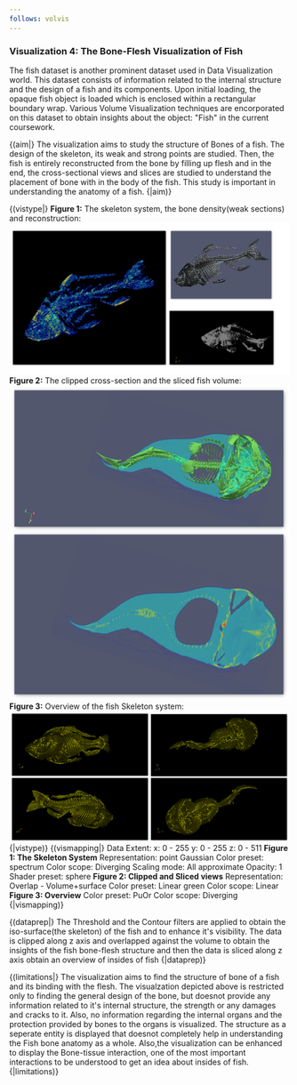 ```yaml
---
follows: volvis
---
```


### Visualization 4: The Bone-Flesh Visualization of Fish
The fish dataset is another prominent dataset used in Data Visualization world. This dataset consists of information related to the internal structure and the design of a fish and its components.
Upon initial loading, the opaque fish object is loaded which is enclosed within a rectangular boundary wrap. Various Volume Visualization techniques are encorporated on this dataset to obtain insights about the object: "Fish" in the current coursework.

{(aim|}
The visualization aims to study the structure of Bones of a fish. The design of the skeleton, its weak and strong points are studied. Then, the fish is entirely reconstructed from the bone by filling up flesh and in the end, the cross-sectional views and slices are studied to understand the placement of bone with in the body of the fish. This study is important in understanding the anatomy of a fish.
{|aim)}

{(vistype|}
**Figure 1:** The skeleton system, the bone density(weak sections) and reconstruction:
![Fish4](Fish4.png)
**Figure 2:** The clipped cross-section and the sliced fish volume:
![Fish5](Fish5.png)
**Figure 3:** Overview of the fish Skeleton system:
![Fish111](Fish111.png)
{|vistype)}
{(vismapping|}
Data Extent:
x: 0 - 255
y: 0 - 255
z: 0 - 511
**Figure 1: The Skeleton System**
Representation: point Gaussian
Color preset: spectrum
Color scope: Diverging
Scaling mode: All approximate
Opacity: 1
Shader preset: sphere
**Figure 2: Clipped and Sliced views**
Representation: Overlap - Volume+surface
Color preset: Linear green
Color scope: Linear
**Figure 3: Overview**
Color preset: PuOr
Color scope: Diverging
{|vismapping)}

{(dataprep|}
The Threshold and the Contour filters are applied to obtain the iso-surface(the skeleton) of the fish and to enhance it's visibility. The data is clipped along z axis and overlapped against the volume to obtain the insights of the fish bone-flesh structure and then the data is sliced along z axis obtain an overview of insides of fish
{|dataprep)}

{(limitations|}
The visualization aims to find the structure of bone of a fish and its binding with the flesh. The visualzation depicted above is restricted only to finding the general design of the bone, but doesnot provide any information related to it's internal structure, the strength or any damages and cracks to it. Also, no information regarding the internal organs and the protection provided by bones to the organs is visualized. The structure as a seperate entity is displayed that doesnot completely help in understanding the Fish bone anatomy as a whole. Also,the visualization can be enhanced to display the Bone-tissue interaction, one of the most important interactions to be understood to get an idea about insides of fish.
{|limitations)}
